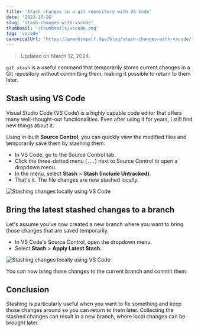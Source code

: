 ```yaml
---
title: 'Stash changes in a git repository with VS Code'
date: '2023-10-26'
slug: 'stash-changes-with-vscode'
thumbnail: '/thumbnails/vscode.png'
tag: 'vscode'
canonicalUrl: 'https://amanhimself.dev/blog/stash-changes-with-vscode/'
---
```


> Updated on March 12, 2024.

`git stash` is a useful command that temporarily stores current changes in a Git repository without committing them, making it possible to return to them later.

## Stash using VS Code

Visual Studio Code (VS Code) is a highly capable code editor that offers many well-thought-out functionalities. Even after using it for years, I still find new things about it.

Using in-built **Source Control**, you can quickly view the modified files and temporarily save them by stashing them:

- In VS Code, go to the Source Control tab.
- Click the three-dotted menu (`...`) next to Source Control to open a dropdown menu.
- In the menu, select **Stash** > **Stash (Include Untracked)**.
- That's it. The file changes are now stashed locally.

![Stashing changes locally using VS Code](/images/stash-option-vscode.png)

## Bring the latest stashed changes to a branch

Let's assume you've now created a new branch where you want to bring those changes that are saved temporarily.

- In VS Code's Source Control, open the dropdown menu.
- Select **Stash** > **Apply Latest Stash**.

![Stashing changes locally using VS Code](/images/apply-stash-in-branch.png)

You can now bring those changes to the current branch and commit them.

## Conclusion

Stashing is particularly useful when you want to fix something and keep those changes around so you can return to them later. Collecting the stashed changes can result in a new branch, where local changes can be brought later.
